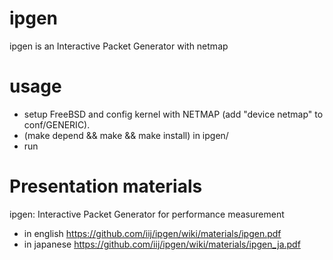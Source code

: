 ipgen
=====
ipgen is an Interactive Packet Generator with netmap


usage
=====
- setup FreeBSD and config kernel with NETMAP (add "device netmap" to conf/GENERIC).
- (make depend && make && make install) in ipgen/
- run


Presentation materials
======================
ipgen: Interactive Packet Generator for performance measurement
- in english https://github.com/iij/ipgen/wiki/materials/ipgen.pdf
- in japanese https://github.com/iij/ipgen/wiki/materials/ipgen_ja.pdf
